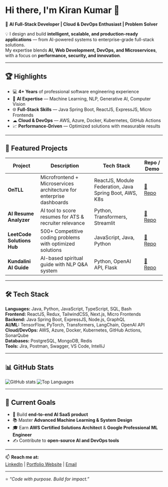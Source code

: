 # Hi there, I'm Kiran Kumar 👋  

🚀 **AI Full-Stack Developer | Cloud & DevOps Enthusiast | Problem Solver**  

💡 I design and build **intelligent, scalable, and production-ready applications** — from AI-powered systems to enterprise-grade full-stack solutions.  
My expertise blends **AI, Web Development, DevOps, and Microservices**, with a focus on **performance, security, and innovation**.  

---

## 🏆 Highlights
- 💻 **4+ Years** of professional software engineering experience  
- 🧠 **AI Expertise** — Machine Learning, NLP, Generative AI, Computer Vision  
- 🌐 **Full-Stack Skills** — Java Spring Boot, ReactJS, ExpressJS, Micro Frontends  
- ☁ **Cloud & DevOps** — AWS, Azure, Docker, Kubernetes, GitHub Actions  
- 📈 **Performance-Driven** — Optimized solutions with measurable results  

---

## 📂 Featured Projects  
| Project | Description | Tech Stack | Repo / Demo |
|---------|-------------|------------|-------------|
| **OnTLL** | Microfrontend + Microservices architecture for enterprise dashboards | ReactJS, Module Federation, Java Spring Boot, AWS, K8s | [🔗 Repo](#) |
| **AI Resume Analyzer** | AI tool to score resumes for ATS & recruiter relevance | Python, Transformers, Streamlit | [🔗 Repo](#) |
| **LeetCode Solutions Hub** | 500+ Competitive coding problems with optimized solutions | JavaScript, Java, Python | [🔗 Repo](#) |
| **Kundalini AI Guide** | AI-based spiritual guide with NLP Q&A system | Python, OpenAI API, Flask | [🔗 Repo](#) |

---

## 🛠 Tech Stack
**Languages:** Java, Python, JavaScript, TypeScript, SQL, Bash  
**Frontend:** ReactJS, Redux, TailwindCSS, Next.js, Micro Frontends  
**Backend:** Java Spring Boot, ExpressJS, Node.js, GraphQL  
**AI/ML:** TensorFlow, PyTorch, Transformers, LangChain, OpenAI API  
**Cloud/DevOps:** AWS, Azure, Docker, Kubernetes, GitHub Actions, SonarQube  
**Databases:** PostgreSQL, MongoDB, Redis  
**Tools:** Jira, Postman, Swagger, VS Code, IntelliJ  

---

## 📊 GitHub Stats
![GitHub stats](https://github-readme-stats.vercel.app/api?username=kiran-kumar&show_icons=true&theme=radical)
![Top Languages](https://github-readme-stats.vercel.app/api/top-langs/?username=kiran-kumar&layout=compact&theme=radical)

---

## 🎯 Current Goals
- 🚀 Build **end-to-end AI SaaS product**  
- 📚 Master **Advanced Machine Learning & System Design**  
- 🎓 Earn **AWS Certified Solutions Architect** & **Google Professional ML Engineer**  
- ✍ Contribute to **open-source AI and DevOps tools**  

---

📫 **Reach me at:**  
[LinkedIn](https://linkedin.com/in/YOUR_PROFILE) | [Portfolio Website](https://yourportfolio.com) | [Email](mailto:you@example.com)  

---
⭐ _“Code with purpose. Build for impact.”_
